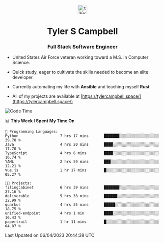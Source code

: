 <p align="center">
<a href="https://www.linkedin.com/in/t36campbell" target="blank"><img align="center" src="https://ik.imagekit.io/t36campbell/Portfolio/linkedin.png.original_m8bbGgPh6.png" alt="t36campbell" height="30" width="30" /></a>
</p>
<h1 align="center">Tyler S Campbell</h1>
<h3 align="center">Full Stack Software Engineer</h3>

* United States Air Force veteran working toward a M.S. in Computer Science.

* Quick study, eager to cultivate the skills needed to become an elite developer.

* Currently automating my life with **Ansible** and teaching myself **Rust**

* All of my projects are available at [https://tylercampbell.space/](https://tylercampbell.space/)

<!--START_SECTION:waka-->
![Code Time](http://img.shields.io/badge/Code%20Time-2%2C368%20hrs%2053%20mins-blue)

📊 **This Week I Spent My Time On** 

```text
💬 Programming Languages: 
Python                   7 hrs 17 mins       ███████░░░░░░░░░░░░░░░░░░   29.78 % 
Java                     4 hrs 20 mins       ████░░░░░░░░░░░░░░░░░░░░░   17.70 % 
TypeScript               4 hrs 6 mins        ████░░░░░░░░░░░░░░░░░░░░░   16.74 % 
YAML                     2 hrs 59 mins       ███░░░░░░░░░░░░░░░░░░░░░░   12.21 % 
Vue.js                   1 hr 17 mins        █░░░░░░░░░░░░░░░░░░░░░░░░   05.27 % 

🐱‍💻 Projects: 
filingcabinet            6 hrs 39 mins       ███████░░░░░░░░░░░░░░░░░░   27.16 % 
deliverable              5 hrs 38 mins       ██████░░░░░░░░░░░░░░░░░░░   22.99 % 
quarkus                  4 hrs 35 mins       █████░░░░░░░░░░░░░░░░░░░░   18.75 % 
unified-endpoint         4 hrs 1 min         ████░░░░░░░░░░░░░░░░░░░░░   16.43 % 
papertrail               1 hr 11 mins        █░░░░░░░░░░░░░░░░░░░░░░░░   04.87 % 
```


 Last Updated on 06/04/2023 20:44:38 UTC
<!--END_SECTION:waka-->
